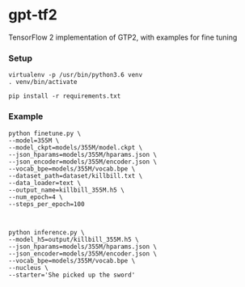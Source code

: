 # gpt-tf2
TensorFlow 2 implementation of GTP2, with examples for fine tuning


### Setup

```
virtualenv -p /usr/bin/python3.6 venv
. venv/bin/activate

pip install -r requirements.txt
```



### Example

```
python finetune.py \
--model=355M \
--model_ckpt=models/355M/model.ckpt \
--json_hparams=models/355M/hparams.json \
--json_encoder=models/355M/encoder.json \
--vocab_bpe=models/355M/vocab.bpe \
--dataset_path=dataset/killbill.txt \
--data_loader=text \
--output_name=killbill_355M.h5 \
--num_epoch=4 \
--steps_per_epoch=100



python inference.py \
--model_h5=output/killbill_355M.h5 \
--json_hparams=models/355M/hparams.json \
--json_encoder=models/355M/encoder.json \
--vocab_bpe=models/355M/vocab.bpe \
--nucleus \
--starter='She picked up the sword'

```